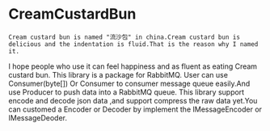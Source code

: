 # CreamCustardBun
    Cream custard bun is named "流沙包" in china.Cream custard bun is delicious and the indentation is fluid.That is the reason why I named it.
I hope people who use it can feel happiness and as fluent as eating Cream custard bun.
    This library is a package for RabbitMQ. User can use Consumer(byte[]) Or Consumer<T> to consumer message queue easily.And use Producer to push data into a RabbitMQ queue.
    This library support encode and decode json data ,and support compress the raw data yet.You can customed a Encoder or Decoder by implement the IMessageEncoder or IMessageDeoder.
